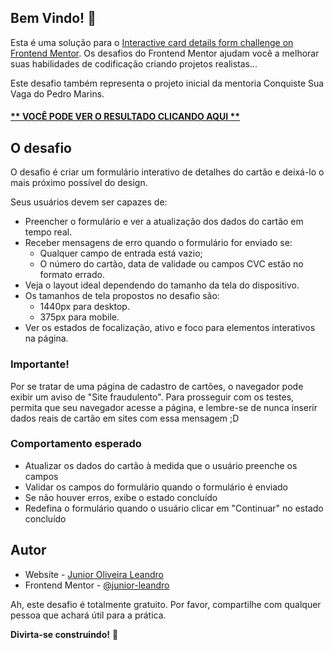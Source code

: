 ## Bem Vindo! 👋

Esta é uma solução para o [Interactive card details form challenge on Frontend Mentor](https://www.frontendmentor.io/challenges/interactive-card-details-form-XpS8cKZDWw). 
Os desafios do Frontend Mentor ajudam você a melhorar suas habilidades de codificação criando projetos realistas...

Este desafio também representa o projeto inicial da mentoria Conquiste Sua Vaga do Pedro Marins.


#### [** VOCÊ PODE VER O RESULTADO CLICANDO AQUI **](https://interactive-card-details-form-ten-zeta.vercel.app/)

## O desafio

O desafio é criar um formulário interativo de detalhes do cartão e deixá-lo o mais próximo possível do design.

Seus usuários devem ser capazes de:

- Preencher o formulário e ver a atualização dos dados do cartão em tempo real.
- Receber mensagens de erro quando o formulário for enviado se:
  - Qualquer campo de entrada está vazio;
  - O número do cartão, data de validade ou campos CVC estão no formato errado.
- Veja o layout ideal dependendo do tamanho da tela do dispositivo. 
- Os tamanhos de tela propostos no desafio são:
  - 1440px para desktop. 
  - 375px para mobile. 
- Ver os estados de focalização, ativo e foco para elementos interativos na página.

### Importante!
Por se tratar de uma página de cadastro de cartões, o navegador pode exibir um aviso de "Site fraudulento".
Para prosseguir com os testes, permita que seu navegador acesse a página, e lembre-se de nunca inserir dados reais de cartão em sites com essa mensagem ;D

### Comportamento esperado

- Atualizar os dados do cartão à medida que o usuário preenche os campos
- Validar os campos do formulário quando o formulário é enviado
- Se não houver erros, exibe o estado concluído
- Redefina o formulário quando o usuário clicar em "Continuar" no estado concluído

## Autor

- Website - [Junior Oliveira Leandro](https://www.junior.dev.br)
- Frontend Mentor - [@junior-leandro](https://www.frontendmentor.io/profile/junior-leandro)






Ah, este desafio é totalmente gratuito. 
Por favor, compartilhe com qualquer pessoa que achará útil para a prática.

**Divirta-se construindo!** 🚀
